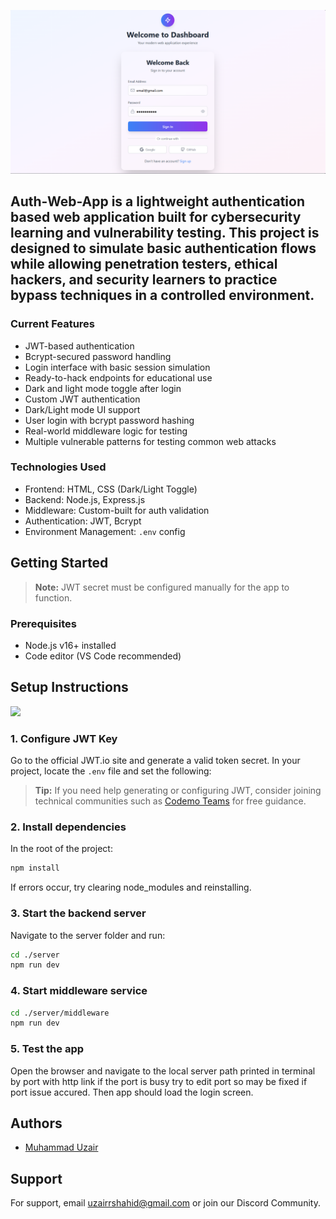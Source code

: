 
![](https://github.com/uzairshahidgithub/Auth-Web-App/blob/main/auth-web-app.png?raw=true)
## **Auth-Web-App** is a lightweight authentication based web application built for cybersecurity learning and vulnerability testing. This project is designed to simulate basic authentication flows while allowing penetration testers, ethical hackers, and security learners to practice bypass techniques in a controlled environment.

### Current Features
- JWT-based authentication
- Bcrypt-secured password handling
- Login interface with basic session simulation
- Ready-to-hack endpoints for educational use
- Dark and light mode toggle after login
- Custom JWT authentication
- Dark/Light mode UI support
- User login with bcrypt password hashing
- Real-world middleware logic for testing
- Multiple vulnerable patterns for testing common web attacks

### Technologies Used
- Frontend: HTML, CSS (Dark/Light Toggle)
- Backend: Node.js, Express.js
- Middleware: Custom-built for auth validation
- Authentication: JWT, Bcrypt
- Environment Management: `.env` config

## Getting Started 
> **Note:** JWT secret must be configured manually for the app to function.

### Prerequisites
- Node.js v16+ installed
- Code editor (VS Code recommended)

## Setup Instructions
![](https://media.giphy.com/media/v1.Y2lkPWVjZjA1ZTQ3dzZhYXFvZDFvaXM4ajRzdHFzN2c4enp6NGg2NHpoYzA3aXp2eDB2eCZlcD12MV9naWZzX3NlYXJjaCZjdD1n/MD0svLSDeudszrNrp0/giphy.gif)

### 1. Configure JWT Key
Go to the official JWT.io site and generate a valid token secret. In your project, locate the `.env` file and set the following:

> **Tip:** If you need help generating or configuring JWT, consider joining technical communities such as [Codemo Teams](https://www.linktree.com/codemoteams) for free guidance.

### 2. Install dependencies 
In the root of the project:
```bash 
npm install
```
If errors occur, try clearing node_modules and reinstalling.

### 3. Start the backend server
Navigate to the server folder and run:
```bash 
cd ./server
npm run dev
```
### 4. Start middleware service
```bash 
cd ./server/middleware
npm run dev
```

### 5. Test the app
Open the browser and navigate to the local server path printed in terminal by port with http link if the port is busy try to edit port so may be fixed if port issue accured. Then app should load the login screen.




## Authors

- [Muhammad Uzair](https://www.github.com/uzairshahidgithub)


## Support

For support, email uzairrshahid@gmail.com or join our Discord Community.
